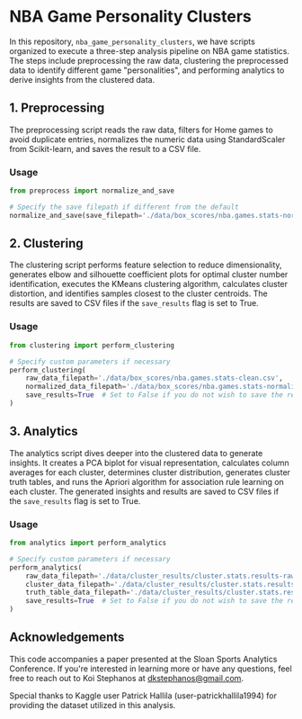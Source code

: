 # NBA Game Personality Clusters

In this repository, `nba_game_personality_clusters`, we have scripts organized to execute a three-step analysis pipeline on NBA game statistics. The steps include preprocessing the raw data, clustering the preprocessed data to identify different game "personalities", and performing analytics to derive insights from the clustered data.

## 1. Preprocessing

The preprocessing script reads the raw data, filters for Home games to avoid duplicate entries, normalizes the numeric data using StandardScaler from Scikit-learn, and saves the result to a CSV file.

### Usage

```python
from preprocess import normalize_and_save

# Specify the save filepath if different from the default
normalize_and_save(save_filepath='./data/box_scores/nba.games.stats-normalized.csv')
```

## 2. Clustering

The clustering script performs feature selection to reduce dimensionality, generates elbow and silhouette coefficient plots for optimal cluster number identification, executes the KMeans clustering algorithm, calculates cluster distortion, and identifies samples closest to the cluster centroids. The results are saved to CSV files if the `save_results` flag is set to True.

### Usage

```python
from clustering import perform_clustering

# Specify custom parameters if necessary
perform_clustering(
    raw_data_filepath='./data/box_scores/nba.games.stats-clean.csv',
    normalized_data_filepath='./data/box_scores/nba.games.stats-normalized.csv',
    save_results=True  # Set to False if you do not wish to save the results
)
```

## 3. Analytics

The analytics script dives deeper into the clustered data to generate insights. It creates a PCA biplot for visual representation, calculates column averages for each cluster, determines cluster distribution, generates cluster truth tables, and runs the Apriori algorithm for association rule learning on each cluster. The generated insights and results are saved to CSV files if the `save_results` flag is set to True.

### Usage

```python
from analytics import perform_analytics

# Specify custom parameters if necessary
perform_analytics(
    raw_data_filepath='./data/cluster_results/cluster.stats.results-raw.csv',
    cluster_data_filepath='./data/cluster_results/cluster.stats.results-closest-samples.csv',
    truth_table_data_filepath='./data/cluster_results/cluster.stats.results-truth-table.csv',
    save_results=True  # Set to False if you do not wish to save the results
)
```
## Acknowledgements

This code accompanies a paper presented at the Sloan Sports Analytics Conference. If you're interested in learning more or have any questions, feel free to reach out to Koi Stephanos at [dkstephanos@gmail.com](mailto:dkstephanos@gmail.com).

Special thanks to Kaggle user Patrick Hallila (user-patrickhallila1994) for providing the dataset utilized in this analysis.
